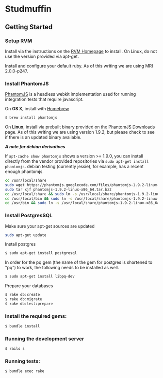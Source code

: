 Studmuffin
==========

Getting Started
---------------

### Setup RVM

Install via the instructions on the [RVM Homepage][] to install. On Linux, do
not use the version provided via apt-get.

Install and configure your default ruby. As of this writing we are using
MRI 2.0.0-p247.

[RVM Homepage]: http://rvm.io/

### Install PhantomJS

[PhantomJS][] is a headless webkit implementation used for running integration
tests that require javascript.

On **OS X**, install with [Homebrew][]

``` sh
$ brew install phantomjs
```

On **Linux**, install via prebuilt binary provided on the [PhantomJS Downloads][]
page. As of this writing we are using version 1.9.2, but please check to see
if there is an updated binary available.

***A note for debian derivatives***

If `apt-cache show phantomjs` shows a version >= 1.9.0, you can install
directly from the vendor provided repositories via `sudo apt-get install phantomjs`.
debian testing (currently jessie), for example, has a recent enough phantomjs.


``` sh
cd /usr/local/share
sudo wget https://phantomjs.googlecode.com/files/phantomjs-1.9.2-linux-x86_64.tar.bz2
sudo tar xjf phantomjs-1.9.2-linux-x86_64.tar.bz2
cd /usr/local/share && sudo ln -s /usr/local/share/phantomjs-1.9.2-linux-x86_64/bin/phantomjs
cd /usr/local/bin && sudo ln -s /usr/local/share/phantomjs-1.9.2-linux-x86_64/bin/phantomjs
cd /usr/bin && sudo ln -s /usr/local/share/phantomjs-1.9.2-linux-x86_64/bin/phantomjs
```

[PhantomJS]: http://phantomjs.org/
[Homebrew]: http://brew.sh/
[PhantomJS Downloads]: http://phantomjs.org/download.html

### Install PostgresSQL
Make sure your apt-get sources are updated

``` sh
sudo apt-get update
```

Install postgres

``` sh
$ sudo apt-get install postgresql
```

In order for the pq gem (the name of the gem for postgres is shortened to "pq") to work, the following needs to be installed as well.

``` sh
$ sudo apt-get install libpq-dev
```
Prepare your databases

``` sh
$ rake db:create
$ rake db:migrate
$ rake db:test:prepare
```

### Install the required gems:

``` sh
$ bundle install
```

### Running the development server

``` sh
$ rails s
```

### Running tests:

```sh
$ bundle exec rake
```
